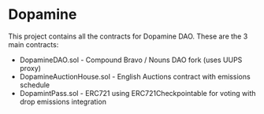 # Dopamine

This project contains all the contracts for Dopamine DAO. These are the 3 main contracts:

* DopamineDAO.sol - Compound Bravo / Nouns DAO fork (uses UUPS proxy)
* DopamineAuctionHouse.sol - English Auctions contract with emissions schedule
* DopamintPass.sol - ERC721 using ERC721Checkpointable for voting with drop emissions integration
